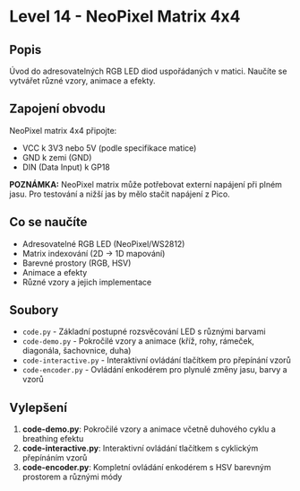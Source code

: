 # Level 14 - NeoPixel Matrix 4x4

## Popis
Úvod do adresovatelných RGB LED diod uspořádaných v matici. Naučíte se vytvářet různé vzory, animace a efekty.

## Zapojení obvodu
NeoPixel matrix 4x4 připojte:
- VCC k 3V3 nebo 5V (podle specifikace matice)
- GND k zemi (GND)
- DIN (Data Input) k GP18

**POZNÁMKA:** NeoPixel matrix může potřebovat externí napájení při plném jasu. Pro testování a nižší jas by mělo stačit napájení z Pico.

## Co se naučíte
- Adresovatelné RGB LED (NeoPixel/WS2812)
- Matrix indexování (2D -> 1D mapování)
- Barevné prostory (RGB, HSV)
- Animace a efekty
- Různé vzory a jejich implementace

## Soubory
- `code.py` - Základní postupné rozsvěcování LED s různými barvami
- `code-demo.py` - Pokročilé vzory a animace (kříž, rohy, rámeček, diagonála, šachovnice, duha)
- `code-interactive.py` - Interaktivní ovládání tlačítkem pro přepínání vzorů
- `code-encoder.py` - Ovládání enkodérem pro plynulé změny jasu, barvy a vzorů

## Vylepšení
1. **code-demo.py**: Pokročilé vzory a animace včetně duhového cyklu a breathing efektu
2. **code-interactive.py**: Interaktivní ovládání tlačítkem s cyklickým přepínáním vzorů
3. **code-encoder.py**: Kompletní ovládání enkodérem s HSV barevným prostorem a různými módy
